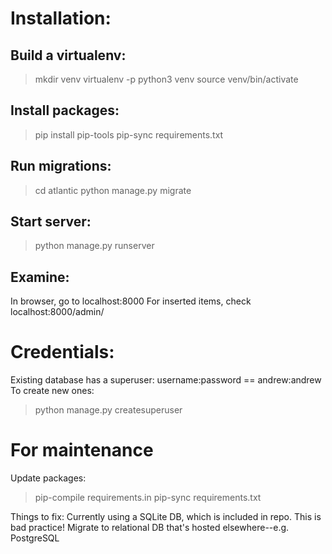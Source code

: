 # Installation:

## Build a virtualenv:

> mkdir venv
> virtualenv -p python3 venv
> source venv/bin/activate

## Install packages:
> pip install pip-tools
> pip-sync requirements.txt

## Run migrations:
> cd atlantic
> python manage.py migrate

## Start server:
> python manage.py runserver

## Examine:
In browser, go to localhost:8000
For inserted items, check localhost:8000/admin/

# Credentials:
Existing database has a superuser: username:password == andrew:andrew
To create new ones:
> python manage.py createsuperuser

# For maintenance

Update packages:
> pip-compile requirements.in
> pip-sync requirements.txt


Things to fix:
Currently using a SQLite DB, which is included in repo. This is bad practice! Migrate to relational DB that's hosted elsewhere--e.g. PostgreSQL



